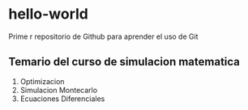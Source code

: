 # hello-world
Prime r repositorio de Github para aprender el uso de Git


## Temario del curso de simulacion matematica

1. Optimizacion
2. Simulacion Montecarlo
3. Ecuaciones Diferenciales

